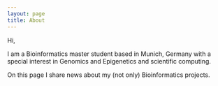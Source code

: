 ```yaml
---
layout: page
title: About
---
```


Hi, 

I am a Bioinformatics master student based in Munich, Germany 
with a special interest in Genomics and Epigenetics and scientific computing. 

On this page I share news about my (not only) Bioinformatics projects. 
